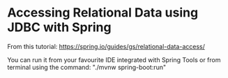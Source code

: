 
# Accessing Relational Data using JDBC with Spring

From this tutorial: https://spring.io/guides/gs/relational-data-access/

You can run it from your favourite IDE integrated with Spring Tools 
or from terminal using the command: "./mvnw spring-boot:run"
